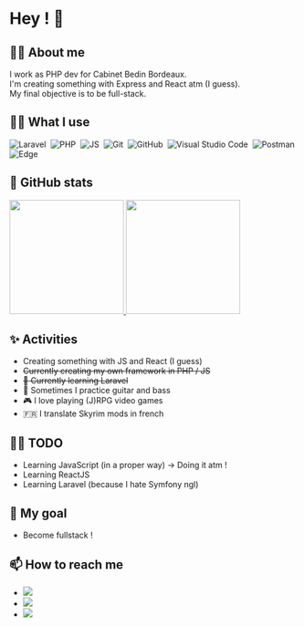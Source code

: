 # Hey ! 👋

## 👨‍💼 About me

I work as PHP dev for Cabinet Bedin Bordeaux. </br>
I'm creating something with Express and React atm (I guess). </br>
My final objective is to be full-stack.

## 👨‍💻 What I use

![Laravel](https://img.shields.io/badge/Laravel-FF2D20?style=for-the-badge&logo=laravel&logoColor=white)&nbsp;
![PHP](https://img.shields.io/badge/php-%23777BB4.svg?style=for-the-badge&logo=php&logoColor=white)&nbsp;
![JS](https://img.shields.io/badge/JavaScript-F7DF1E?style=for-the-badge&logo=javascript&logoColor=black)&nbsp;
![Git](https://img.shields.io/badge/git-%23F05033.svg?style=for-the-badge&logo=git&logoColor=white)&nbsp;
![GitHub](https://img.shields.io/badge/github-%23121011.svg?style=for-the-badge&logo=github&logoColor=white)&nbsp;
![Visual Studio Code](https://img.shields.io/badge/Visual%20Studio%20Code-0078d7.svg?style=for-the-badge&logo=visual-studio-code&logoColor=white)&nbsp;
![Postman](https://img.shields.io/badge/Postman-ef5b25?style=for-the-badge&logo=Postman&logoColor=white)&nbsp;
![Edge](https://img.shields.io/badge/Edge-0078D7?style=for-the-badge&logo=Microsoft-edge&logoColor=white)

## 💾 GitHub stats

<p>
  <a href="https://github.com/Faarok">
    <img height="200rem" src="https://github-readme-stats.vercel.app/api?username=Faarok&show_icons=true&theme=outrun">
    <img height="200rem" src="https://github-readme-stats.vercel.app/api/top-langs/?username=Faarok&langs_count=8&layout=compact&show_icons=true&theme=outrun">
  </a>
</p>

## ✨ Activities
- Creating something with JS and React (I guess)
- ~~Currently creating my own framework in PHP / JS~~
- ~~🌱 Currently learning Laravel~~
- 🎸 Sometimes I practice guitar and bass
- 🎮 I love playing (J)RPG video games
- 🇫🇷 I translate Skyrim mods in french

## 👨‍🎓 TODO
- Learning JavaScript (in a proper way) → Doing it atm !
- Learning ReactJS
- Learning Laravel (because I hate Symfony ngl)

## 🎯 My goal
- Become fullstack !

## 📫 How to reach me
  * <a href="http://samson.svein.free.fr/"><img src="https://img.shields.io/badge/Portfolio-%23000000.svg?style=for-the-badge&logo=firefox&logoColor=#FF7139"></a>
  * <a href="https://www.linkedin.com/in/svein-samson/"><img src="https://img.shields.io/badge/linkedin-%230077B5.svg?style=for-the-badge&logo=linkedin&logoColor=white"></a>
  * <a href="mailto:samson.svein@gmail.com"><img src="https://img.shields.io/badge/Gmail-D14836?style=for-the-badge&logo=gmail&logoColor=white"></a>
